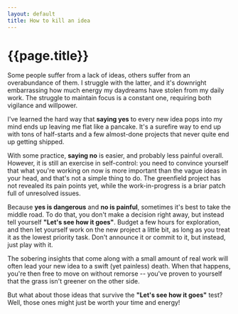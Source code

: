 ```yaml
---
layout: default
title: How to kill an idea
---
```


# {{page.title}}

Some people suffer from a lack of ideas, others suffer from an overabundance of
them. I struggle with the latter, and it's downright embarrassing how much energy
my daydreams have stolen from my daily work. The struggle to maintain focus is a
constant one, requiring both vigilance and willpower.

I've learned the hard way that **saying yes** to every new idea pops into my mind
ends up leaving me flat like a pancake. It's a surefire way to end up with tons
of half-starts and a few almost-done projects that never quite end up getting
shipped.

With some practice, **saying no** is easier, and probably less painful overall.
However, it is still an exercise in self-control: you need to convince yourself
that what you're working on now is more important than the vague
ideas in your head, and that's not a simple thing to do. The greenfield project
has not revealed its pain points yet, while the
work-in-progress is a briar patch full of unresolved issues.

Because **yes is dangerous** and **no is painful**, sometimes it's best to take
the middle road. To do that, you don't make a decision right away, but instead
tell yourself **"Let's see how it goes"**. Budget a few hours for exploration,
and then let yourself work on the new project a little bit, as long as you
treat it as the lowest priority task. Don't announce it or commit to it, but
instead, just play with it.

The sobering insights that come along with a small amount of real 
work will often lead your new idea to a swift (yet painless) death. When
that happens, you're then free to move on without remorse -- you've 
proven to yourself that the grass isn't greener
on the other side.

But what about those ideas that survive the **"Let's see how it goes"** test?
Well, those ones might just be worth your time and energy!

